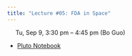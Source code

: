 ```yaml
---
title: "Lecture #05: FDA in Space"
---
```


&nbsp;&nbsp;&nbsp;&nbsp;&nbsp;Tu, Sep 9, 3:30 pm – 4:45 pm (Bo Guo)

- [Pluto Notebook](../pluto_notebooks/Lec5_fda_space.jl)
